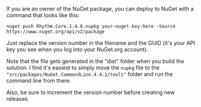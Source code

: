 If you are an owner of the NuGet package, you can deploy to NuGet with a command that looks like this:

```text
nuget push Rhythm.Core.1.4.0.nupkg your-nuget-key-here -Source https://www.nuget.org/api/v2/package
```

Just replace the version number in the filename and the GUID (it's your API key you see when you log into your NuGet.org account).

Note that the file gets generated in the "dist" folder when you build the solution.
I find it's easiest to simply move the `nupkg` file to the `"src/packages/NuGet.CommandLine.4.4.1/tools"` folder and run the command line from there.

Also, be sure to increment the version number before creating new releases.
